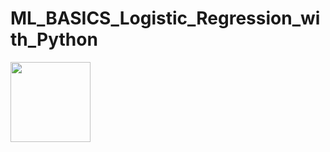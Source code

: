 # ML_BASICS_Logistic_Regression_with_Python


<img src="https://render.githubusercontent.com/render/math?math=z=\frac{1}{1 + e^{-z}}" width="128" height="128">


